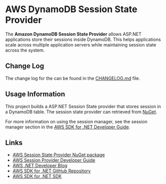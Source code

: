# AWS DynamoDB Session State Provider

The **Amazon DynamoDB Session State Provider** allows ASP.NET applications store their sessions inside DynamoDB. This helps applications scale across multiple application servers while maintaining session state across the system.

## Change Log

The change log for the can be found in the [CHANGELOG.md](https://github.com/aws/aws-dotnet-session-provider/blob/master/CHANGELOG.md) file.


## Usage Information

This project builds a ASP.NET Session State provider that stores session in a DynamoDB table. The session state provider can retrieved from [NuGet][nuget-package].

For more information on using the session manager, see the session manager section in the [AWS SDK for .NET Developer Guide][developer-guide].


## Links

* [AWS Session State Provider NuGet package][nuget-package]
* [AWS Session Provider Developer Guide][developer-guide]
* [AWS .NET Developer Blog][dotnet-blog]
* [AWS SDK for .NET GitHub Repository][github-awssdk]
* [AWS SDK for .NET SDK][sdk-website]


[developer-guide]: https://docs.aws.amazon.com/sdk-for-net/v3/developer-guide/dynamodb-session-net-sdk.html
[nuget-package]: http://www.nuget.org/packages/AWS.SessionProvider/
[github-awssdk]: https://github.com/aws/aws-sdk-net
[sdk-website]: http://aws.amazon.com/sdkfornet
[dotnet-blog]: http://blogs.aws.amazon.com/net/
